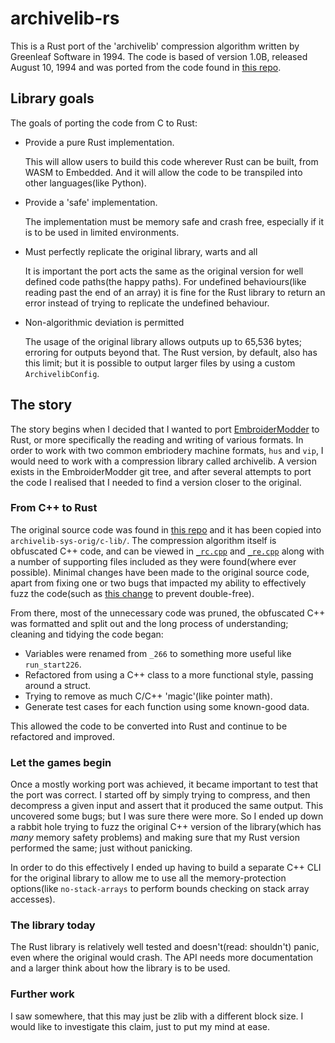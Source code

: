 # archivelib-rs

This is a Rust port of the 'archivelib' compression algorithm written by Greenleaf Software in 1994. The code is based of version 1.0B, released August 10, 1994 and was ported from the code found in [this repo](https://github.com/softwarepublico/lightbase/tree/master/LBS/LIBS/AL101).

## Library goals

The goals of porting the code from C to Rust:

- Provide a pure Rust implementation.

  This will allow users to build this code wherever Rust can be built, from WASM to Embedded. And it will allow the code to be transpiled into other languages(like Python).
- Provide a 'safe' implementation.

  The implementation must be memory safe and crash free, especially if it is to be used in limited environments.
- Must perfectly replicate the original library, warts and all

  It is important the port acts the same as the original version for well defined code paths(the happy paths). For undefined behaviours(like reading past the end of an array) it is fine for the Rust library to return an error instead of trying to replicate the undefined behaviour.
- Non-algorithmic deviation is permitted

  The usage of the original library allows outputs up to 65,536 bytes; erroring for outputs beyond that. The Rust version, by default, also has this limit; but it is possible to output larger files by using a custom `ArchivelibConfig`.


## The story

The story begins when I decided that I wanted to port [EmbroiderModder](https://github.com/Embroidermodder/Embroidermodder) to Rust, or more specifically the reading and writing of various formats. In order to work with two common embriodery machine formats, `hus` and `vip`, I would need to work with a compression library called archivelib. A version exists in the EmbroiderModder git tree, and after several attempts to port the code I realised that I needed to find a version closer to the original.

### From C++ to Rust

The original source code was found in [this repo](https://github.com/softwarepublico/lightbase/tree/master/LBS/LIBS/AL101) and it has been copied into `archivelib-sys-orig/c-lib/`. The compression algorithm itself is obfuscated C++ code, and can be viewed in [`_rc.cpp`](archivelib-sys-orig/c-lib/src/_rc.cpp) and [`_re.cpp`](archivelib-sys-orig/c-lib/src/_re.cpp) along with a number of supporting files included as they were found(where ever possible). Minimal changes have been made to the original source code, apart from fixing one or two bugs that impacted my ability to effectively fuzz the code(such as [this change](https://github.com/software-opal/archivelib-rs/commit/4fb94991c9205683feeef40ee6966c5853b1a070) to prevent double-free).

From there, most of the unnecessary code was pruned, the obfuscated C++ was formatted and split out and the long process of understanding; cleaning and tidying the code began:
- Variables were renamed from `_266` to something more useful like `run_start226`.
- Refactored from using a C++ class to a more functional style, passing around a struct.
- Trying to remove as much C/C++ 'magic'(like pointer math).
- Generate test cases for each function using some known-good data.

This allowed the code to be converted into Rust and continue to be refactored and improved.

### Let the games begin

Once a mostly working port was achieved, it became important to test that the port was correct. I started off by simply trying to compress, and then decompress a given input and assert that it produced the same output. This uncovered some bugs; but I was sure there were more. So I ended up down a rabbit hole trying to fuzz the original C++ version of the library(which has *many* memory safety problems) and making sure that my Rust version performed the same; just without panicking.

In order to do this effectively I ended up having to build a separate C++ CLI for the original library to allow me to use all the memory-protection options(like `no-stack-arrays` to perform bounds checking on stack array accesses).

### The library today

The Rust library is relatively well tested and doesn't(read: shouldn't) panic, even where the original would crash. The API needs more documentation and a larger think about how the library is to be used.

### Further work

I saw somewhere, that this may just be zlib with a different block size. I would like to investigate this claim, just to put my mind at ease.
